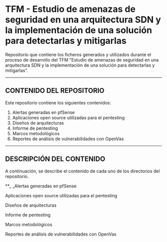 # TFM - Estudio de amenazas de seguridad en una arquitectura SDN y la implementación de una solución para detectarlas y mitigarlas
Repositorio que contiene los ficheros generados y utilizados durante el proceso de desarrollo del TFM "Estudio de amenazas de seguridad en una arquitectura SDN y la implementación de una solución para detectarlas y mitigarlas".

----------------------------------------------------
## CONTENIDO DEL REPOSITORIO
Este repositorio contiene los siguientes contenidos:
1. Alertas generadas en pfSense
2. Aplicaciones open source utilizadas para el pentesting
3. Diseños de arquitecturas
4. Informe de pentesting
5. Marcos metodológicos
6. Reportes de análisis de vulnerabilidades con OpenVas

-----------------------------------------------------
## DESCRIPCIÓN DEL CONTENIDO
A continuación, se describe el contenido de cada uno de los directorios del repositorio.

**_ _Alertas generadas en pfSense

Aplicaciones open source utilizadas para el pentesting

Diseños de arquitecturas

Informe de pentesting

Marcos metodológicos

Reportes de análisis de vulnerabilidades con OpenVas
